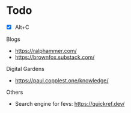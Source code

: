 # Todo

- [x] Alt+C

Blogs

- https://ralphammer.com/
- https://brownfox.substack.com/

Digital Gardens

- https://paul.copplest.one/knowledge/

Others

- Search engine for fevs: https://quickref.dev/


